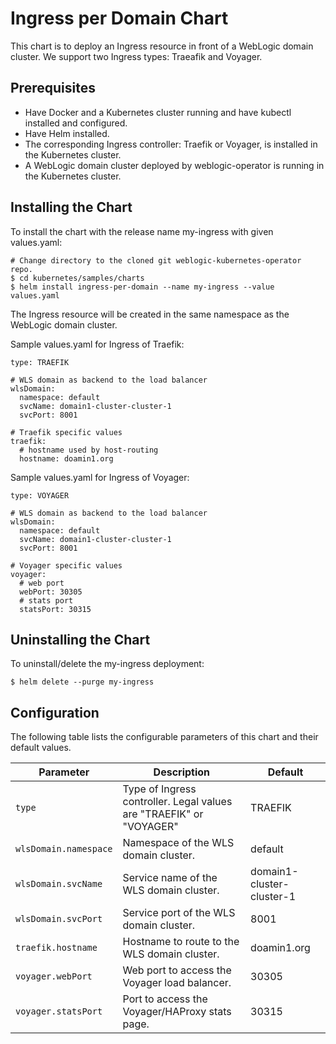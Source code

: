 # Ingress per Domain Chart
This chart is to deploy an Ingress resource in front of a WebLogic domain cluster. We support two Ingress types: Traeafik and Voyager.

## Prerequisites
- Have Docker and a Kubernetes cluster running and have kubectl installed and configured.
- Have Helm installed.
- The corresponding Ingress controller: Traefik or Voyager, is installed in the Kubernetes cluster.
- A WebLogic domain cluster deployed by weblogic-operator is running in the Kubernetes cluster.

## Installing the Chart

To install the chart with the release name my-ingress with given values.yaml:
```
# Change directory to the cloned git weblogic-kubernetes-operator repo.
$ cd kubernetes/samples/charts
$ helm install ingress-per-domain --name my-ingress --value values.yaml
```
The Ingress resource will be created in the same namespace as the WebLogic domain cluster.

Sample values.yaml for Ingress of Traefik:
```
type: TRAEFIK 

# WLS domain as backend to the load balancer
wlsDomain:
  namespace: default
  svcName: domain1-cluster-cluster-1
  svcPort: 8001

# Traefik specific values
traefik:
  # hostname used by host-routing
  hostname: doamin1.org
```

Sample values.yaml for Ingress of Voyager:
```
type: VOYAGER 

# WLS domain as backend to the load balancer
wlsDomain:
  namespace: default
  svcName: domain1-cluster-cluster-1
  svcPort: 8001

# Voyager specific values
voyager:
  # web port
  webPort: 30305
  # stats port
  statsPort: 30315
```
## Uninstalling the Chart
To uninstall/delete the my-ingress deployment:
```
$ helm delete --purge my-ingress
```
## Configuration
The following table lists the configurable parameters of this chart and their default values.

| Parameter                              | Description                                                                                                                  | Default                                           |
| -------------------------------------- | ---------------------------------------------------------------------------------------------------------------------------- | ------------------------------------------------- |
| `type`                     | Type of Ingress controller. Legal values are "TRAEFIK" or "VOYAGER"                                                                                             | TRAEFIK |
| `wlsDomain.namespace`                     | Namespace of the WLS domain cluster.                                                                                            | default |
| `wlsDomain.svcName`                     | Service name of the WLS domain cluster.                                                                                            | domain1-cluster-cluster-1 |
| `wlsDomain.svcPort`                     | Service port of the WLS domain cluster.                                                                                            | 8001 |
| `traefik.hostname`                     | Hostname to route to the WLS domain cluster.                                                                                            | doamin1.org |
| `voyager.webPort`                     | Web port to access the Voyager load balancer.                                                                                         | 30305 |
| `voyager.statsPort`                     | Port to access the Voyager/HAProxy stats page.                                                                                            | 30315 |
